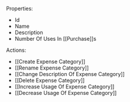 Properties:
- Id
- Name
- Description
- Number Of Uses In [[Purchase]]s

Actions:
- [[Create Expense Category]]
- [[Rename Expense Category]]
- [[Change Description Of Expense Category]]
- [[Delete Expense Category]]
- [[Increase Usage Of Expense Category]]
- [[Decrease Usage Of Expense Category]]
